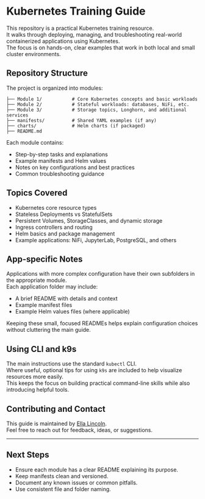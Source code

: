 # Kubernetes Training Guide

This repository is a practical Kubernetes training resource.  
It walks through deploying, managing, and troubleshooting real-world containerized applications using Kubernetes.  
The focus is on hands-on, clear examples that work in both local and small cluster environments.

## Repository Structure

The project is organized into modules:

```
├── Module 1/           # Core Kubernetes concepts and basic workloads
├── Module 2/           # Stateful workloads: databases, NiFi, etc.
├── Module 3/           # Storage topics, Longhorn, and additional services
├── manifests/          # Shared YAML examples (if any)
├── charts/             # Helm charts (if packaged)
├── README.md
```

Each module contains:
- Step-by-step tasks and explanations
- Example manifests and Helm values
- Notes on key configurations and best practices
- Common troubleshooting guidance

## Topics Covered

- Kubernetes core resource types
- Stateless Deployments vs StatefulSets
- Persistent Volumes, StorageClasses, and dynamic storage
- Ingress controllers and routing
- Helm basics and package management
- Example applications: NiFi, JupyterLab, PostgreSQL, and others

## App-specific Notes

Applications with more complex configuration have their own subfolders in the appropriate module.  
Each application folder may include:
- A brief README with details and context
- Example manifest files
- Example Helm values files (where applicable)

Keeping these small, focused READMEs helps explain configuration choices without cluttering the main guide.

## Using CLI and k9s

The main instructions use the standard `kubectl` CLI.  
Where useful, optional tips for using `k9s` are included to help visualize resources more easily.  
This keeps the focus on building practical command-line skills while also introducing helpful tools.

## Contributing and Contact

This guide is maintained by [Ella Lincoln](https://www.linkedin.com/in/ella-lincoln-488a86238/).  
Feel free to reach out for feedback, ideas, or suggestions.

---

## Next Steps

- Ensure each module has a clear README explaining its purpose.
- Keep manifests clean and versioned.
- Document any known issues or common pitfalls.
- Use consistent file and folder naming.

